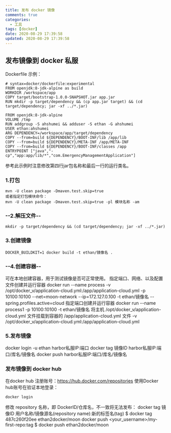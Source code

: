 ```yaml
---
title: 发布 docker 镜像
comments: true
categories:
  - 工具
tags: [docker]
date: 2020-08-29 17:39:58
updated: 2020-08-29 17:39:58
---
```


## 发布镜像到 docker 私服
Dockerfile 示例：
```
# syntax=docker/dockerfile:experimental
FROM openjdk:8-jdk-alpine as build
WORKDIR /workspace/app
COPY target/bootstrap-1.0.0-SNAPSHOT.jar app.jar
RUN mkdir -p target/dependency && (cp app.jar target) && (cd target/dependency; jar -xf ../*.jar)

FROM openjdk:8-jdk-alpine
VOLUME /tmp
RUN addgroup -S ahshumei && adduser -S ethan -G ahshumei
USER ethan:ahshumei
ARG DEPENDENCY=/workspace/app/target/dependency
COPY --from=build ${DEPENDENCY}/BOOT-INF/lib /app/lib
COPY --from=build ${DEPENDENCY}/META-INF /app/META-INF
COPY --from=build ${DEPENDENCY}/BOOT-INF/classes /app
ENTRYPOINT ["java","-cp","app:app/lib/*","com.EmergencyManagementApplication"]
```
参考此示例时注意修改第四行jar包名称和最后一行的运行类名。

### 1.打包
```
mvn -U clean package -Dmaven.test.skip=true
或者指定打包模块命令：
mvn -U clean package -Dmaven.test.skip=true -pl 模块名称 -am
```

### --2.解压文件--
```
mkdir -p target/dependency && (cd target/dependency; jar -xf ../*.jar)
```

### 3.创建镜像
```
DOCKER_BUILDKIT=1 docker build -t ethan/镜像名 .
```

### --4.创建容器--
可在本地创建容器，用于测试镜像是否可正常使用。
指定端口、网络、以及配置文件创建并运行容器
docker run --name process -v /opt/docker_v/application-cloud.yml:/app/application-cloud.yml -p 10100:10100 --net=moon-network --ip=172.127.0.100 -t ethan/镜像名 --spring.profiles.active=cloud
指定端口创建并运行容器
docker run --name process1 -p 10100:10100 -t ethan/镜像名
将主机 /opt/docker_v/application-cloud.yml 文件挂载到容器的 /app/application-cloud.yml 文件
-v /opt/docker_v/application-cloud.yml:/app/application-cloud.yml

### 5.发布镜像
docker login -u ethan harbor私服IP:端口
docker tag 镜像ID harbor私服IP:端口/库名/镜像名
docker push harbor私服IP:端口/库名/镜像名

### 发布镜像到 docker hub
在docker hub 注册账号：https://hub.docker.com/repositories
使用Docker hub账号在验证本地登录：
```
docker login
```
修改 repository 名称，即 DockerID/仓库名，不一致将无法发布：
docker tag 镜像ID 用户名称/镜像源名(repository name):新的标签名(tag)
$ docker tag 487c260f20ee ethan2docker/moon
docker push <your_username>/my-first-repo:tag
$ docker push ethan2docker/moon
